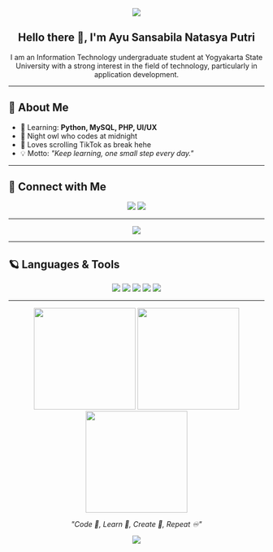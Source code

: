 <!-- Header Banner -->
<p align="center">
  <img src="https://capsule-render.vercel.app/api?type=waving&color=6A0DAD&height=200&section=header&text=Hey!%20I%20am%20Ayu%20Sansabila%20Natasya%20Putri&fontColor=ffffff&fontSize=35&animation=fadeIn&fontAlignY=35"/>
</p>

<h2 align="center">Hello there 👋, I'm Ayu Sansabila Natasya Putri</h2>
<p align="center">I am an Information Technology undergraduate student at Yogyakarta State University with a strong interest in the field of technology, particularly in application development.</p>

---

## 🌌 About Me
- 🌱 Learning: **Python, MySQL, PHP, UI/UX**  
- 🌌 Night owl who codes at midnight  
- 📱 Loves scrolling TikTok as break hehe  
- 💡 Motto: *"Keep learning, one small step every day."*

---

## 🔗 Connect with Me
<p align="center">
  <a href="https://instagram.com/ayusansabilaa"><img src="https://img.shields.io/badge/Instagram-833AB4?style=for-the-badge&logo=instagram&logoColor=white"/></a>
  <a href="mailto:ayusansabila09@gmail.com"><img src="https://img.shields.io/badge/Gmail-D44638?style=for-the-badge&logo=gmail&logoColor=white"/></a>
</p>

---

<p align="center">
  <img src="https://github-readme-streak-stats.herokuapp.com?user=ayusansabila&theme=tokyonight" />
</p>

---

## 🪐 Languages & Tools
<p align="center">
  <img src="https://img.shields.io/badge/Python-6A0DAD?style=for-the-badge&logo=python&logoColor=white"/>
  <img src="https://img.shields.io/badge/MySQL-4B0082?style=for-the-badge&logo=mysql&logoColor=white"/>
  <img src="https://img.shields.io/badge/PHP-9370DB?style=for-the-badge&logo=php&logoColor=white"/>
  <img src="https://img.shields.io/badge/Figma-8A2BE2?style=for-the-badge&logo=figma&logoColor=white"/>
  <img src="https://img.shields.io/badge/Word-6A0DAD?style=for-the-badge&logo=microsoftword&logoColor=white"/>
</p>

---

<p align="center">
  <img src="https://media.giphy.com/media/3o7qE1YN7aBOFPRw8E/giphy.gif" width="200"/>  
  <img src="https://media.giphy.com/media/26tPplGWjN0xLybiU/giphy.gif" width="200"/>  
  <img src="https://media.giphy.com/media/l0MYt5jPR6QX5pnqM/giphy.gif" width="200"/>  
</p>

<p align="center"><em>"Code 🌙, Learn 🌌, Create 🌠, Repeat ♾️"</em></p>

<!-- Footer -->
<p align="center">
  <img src="https://capsule-render.vercel.app/api?type=waving&color=4B0082&height=150&section=footer"/>
</p>

